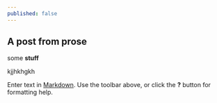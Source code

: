 ```yaml
---
published: false
---
```

## A post from prose

some **stuff**


kjjhkhgkh


Enter text in [Markdown](http://daringfireball.net/projects/markdown/). Use the toolbar above, or click the **?** button for formatting help.
